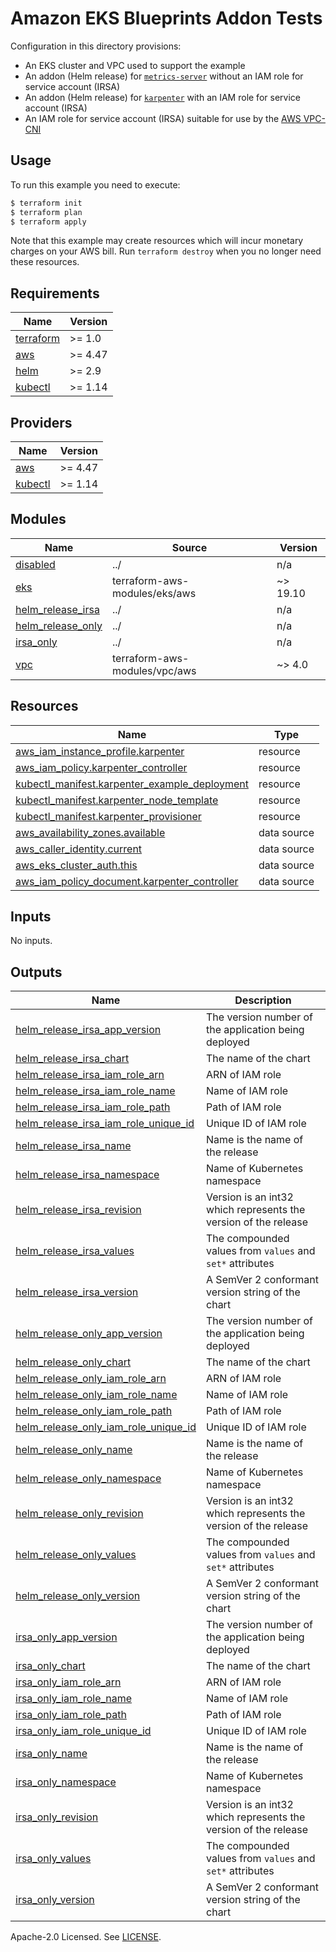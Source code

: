 # Amazon EKS Blueprints Addon Tests

Configuration in this directory provisions:
- An EKS cluster and VPC used to support the example
- An addon (Helm release) for [`metrics-server`](https://github.com/kubernetes-sigs/metrics-server) without an IAM role for service account (IRSA)
- An addon (Helm release) for [`karpenter`](https://github.com/aws/karpenter) with an IAM role for service account (IRSA)
- An IAM role for service account (IRSA) suitable for use by the [AWS VPC-CNI](https://github.com/aws/amazon-vpc-cni-k8s)

## Usage

To run this example you need to execute:

```bash
$ terraform init
$ terraform plan
$ terraform apply
```

Note that this example may create resources which will incur monetary charges on your AWS bill. Run `terraform destroy` when you no longer need these resources.

<!-- BEGINNING OF PRE-COMMIT-TERRAFORM DOCS HOOK -->
## Requirements

| Name | Version |
|------|---------|
| <a name="requirement_terraform"></a> [terraform](#requirement\_terraform) | >= 1.0 |
| <a name="requirement_aws"></a> [aws](#requirement\_aws) | >= 4.47 |
| <a name="requirement_helm"></a> [helm](#requirement\_helm) | >= 2.9 |
| <a name="requirement_kubectl"></a> [kubectl](#requirement\_kubectl) | >= 1.14 |

## Providers

| Name | Version |
|------|---------|
| <a name="provider_aws"></a> [aws](#provider\_aws) | >= 4.47 |
| <a name="provider_kubectl"></a> [kubectl](#provider\_kubectl) | >= 1.14 |

## Modules

| Name | Source | Version |
|------|--------|---------|
| <a name="module_disabled"></a> [disabled](#module\_disabled) | ../ | n/a |
| <a name="module_eks"></a> [eks](#module\_eks) | terraform-aws-modules/eks/aws | ~> 19.10 |
| <a name="module_helm_release_irsa"></a> [helm\_release\_irsa](#module\_helm\_release\_irsa) | ../ | n/a |
| <a name="module_helm_release_only"></a> [helm\_release\_only](#module\_helm\_release\_only) | ../ | n/a |
| <a name="module_irsa_only"></a> [irsa\_only](#module\_irsa\_only) | ../ | n/a |
| <a name="module_vpc"></a> [vpc](#module\_vpc) | terraform-aws-modules/vpc/aws | ~> 4.0 |

## Resources

| Name | Type |
|------|------|
| [aws_iam_instance_profile.karpenter](https://registry.terraform.io/providers/hashicorp/aws/latest/docs/resources/iam_instance_profile) | resource |
| [aws_iam_policy.karpenter_controller](https://registry.terraform.io/providers/hashicorp/aws/latest/docs/resources/iam_policy) | resource |
| [kubectl_manifest.karpenter_example_deployment](https://registry.terraform.io/providers/gavinbunney/kubectl/latest/docs/resources/manifest) | resource |
| [kubectl_manifest.karpenter_node_template](https://registry.terraform.io/providers/gavinbunney/kubectl/latest/docs/resources/manifest) | resource |
| [kubectl_manifest.karpenter_provisioner](https://registry.terraform.io/providers/gavinbunney/kubectl/latest/docs/resources/manifest) | resource |
| [aws_availability_zones.available](https://registry.terraform.io/providers/hashicorp/aws/latest/docs/data-sources/availability_zones) | data source |
| [aws_caller_identity.current](https://registry.terraform.io/providers/hashicorp/aws/latest/docs/data-sources/caller_identity) | data source |
| [aws_eks_cluster_auth.this](https://registry.terraform.io/providers/hashicorp/aws/latest/docs/data-sources/eks_cluster_auth) | data source |
| [aws_iam_policy_document.karpenter_controller](https://registry.terraform.io/providers/hashicorp/aws/latest/docs/data-sources/iam_policy_document) | data source |

## Inputs

No inputs.

## Outputs

| Name | Description |
|------|-------------|
| <a name="output_helm_release_irsa_app_version"></a> [helm\_release\_irsa\_app\_version](#output\_helm\_release\_irsa\_app\_version) | The version number of the application being deployed |
| <a name="output_helm_release_irsa_chart"></a> [helm\_release\_irsa\_chart](#output\_helm\_release\_irsa\_chart) | The name of the chart |
| <a name="output_helm_release_irsa_iam_role_arn"></a> [helm\_release\_irsa\_iam\_role\_arn](#output\_helm\_release\_irsa\_iam\_role\_arn) | ARN of IAM role |
| <a name="output_helm_release_irsa_iam_role_name"></a> [helm\_release\_irsa\_iam\_role\_name](#output\_helm\_release\_irsa\_iam\_role\_name) | Name of IAM role |
| <a name="output_helm_release_irsa_iam_role_path"></a> [helm\_release\_irsa\_iam\_role\_path](#output\_helm\_release\_irsa\_iam\_role\_path) | Path of IAM role |
| <a name="output_helm_release_irsa_iam_role_unique_id"></a> [helm\_release\_irsa\_iam\_role\_unique\_id](#output\_helm\_release\_irsa\_iam\_role\_unique\_id) | Unique ID of IAM role |
| <a name="output_helm_release_irsa_name"></a> [helm\_release\_irsa\_name](#output\_helm\_release\_irsa\_name) | Name is the name of the release |
| <a name="output_helm_release_irsa_namespace"></a> [helm\_release\_irsa\_namespace](#output\_helm\_release\_irsa\_namespace) | Name of Kubernetes namespace |
| <a name="output_helm_release_irsa_revision"></a> [helm\_release\_irsa\_revision](#output\_helm\_release\_irsa\_revision) | Version is an int32 which represents the version of the release |
| <a name="output_helm_release_irsa_values"></a> [helm\_release\_irsa\_values](#output\_helm\_release\_irsa\_values) | The compounded values from `values` and `set*` attributes |
| <a name="output_helm_release_irsa_version"></a> [helm\_release\_irsa\_version](#output\_helm\_release\_irsa\_version) | A SemVer 2 conformant version string of the chart |
| <a name="output_helm_release_only_app_version"></a> [helm\_release\_only\_app\_version](#output\_helm\_release\_only\_app\_version) | The version number of the application being deployed |
| <a name="output_helm_release_only_chart"></a> [helm\_release\_only\_chart](#output\_helm\_release\_only\_chart) | The name of the chart |
| <a name="output_helm_release_only_iam_role_arn"></a> [helm\_release\_only\_iam\_role\_arn](#output\_helm\_release\_only\_iam\_role\_arn) | ARN of IAM role |
| <a name="output_helm_release_only_iam_role_name"></a> [helm\_release\_only\_iam\_role\_name](#output\_helm\_release\_only\_iam\_role\_name) | Name of IAM role |
| <a name="output_helm_release_only_iam_role_path"></a> [helm\_release\_only\_iam\_role\_path](#output\_helm\_release\_only\_iam\_role\_path) | Path of IAM role |
| <a name="output_helm_release_only_iam_role_unique_id"></a> [helm\_release\_only\_iam\_role\_unique\_id](#output\_helm\_release\_only\_iam\_role\_unique\_id) | Unique ID of IAM role |
| <a name="output_helm_release_only_name"></a> [helm\_release\_only\_name](#output\_helm\_release\_only\_name) | Name is the name of the release |
| <a name="output_helm_release_only_namespace"></a> [helm\_release\_only\_namespace](#output\_helm\_release\_only\_namespace) | Name of Kubernetes namespace |
| <a name="output_helm_release_only_revision"></a> [helm\_release\_only\_revision](#output\_helm\_release\_only\_revision) | Version is an int32 which represents the version of the release |
| <a name="output_helm_release_only_values"></a> [helm\_release\_only\_values](#output\_helm\_release\_only\_values) | The compounded values from `values` and `set*` attributes |
| <a name="output_helm_release_only_version"></a> [helm\_release\_only\_version](#output\_helm\_release\_only\_version) | A SemVer 2 conformant version string of the chart |
| <a name="output_irsa_only_app_version"></a> [irsa\_only\_app\_version](#output\_irsa\_only\_app\_version) | The version number of the application being deployed |
| <a name="output_irsa_only_chart"></a> [irsa\_only\_chart](#output\_irsa\_only\_chart) | The name of the chart |
| <a name="output_irsa_only_iam_role_arn"></a> [irsa\_only\_iam\_role\_arn](#output\_irsa\_only\_iam\_role\_arn) | ARN of IAM role |
| <a name="output_irsa_only_iam_role_name"></a> [irsa\_only\_iam\_role\_name](#output\_irsa\_only\_iam\_role\_name) | Name of IAM role |
| <a name="output_irsa_only_iam_role_path"></a> [irsa\_only\_iam\_role\_path](#output\_irsa\_only\_iam\_role\_path) | Path of IAM role |
| <a name="output_irsa_only_iam_role_unique_id"></a> [irsa\_only\_iam\_role\_unique\_id](#output\_irsa\_only\_iam\_role\_unique\_id) | Unique ID of IAM role |
| <a name="output_irsa_only_name"></a> [irsa\_only\_name](#output\_irsa\_only\_name) | Name is the name of the release |
| <a name="output_irsa_only_namespace"></a> [irsa\_only\_namespace](#output\_irsa\_only\_namespace) | Name of Kubernetes namespace |
| <a name="output_irsa_only_revision"></a> [irsa\_only\_revision](#output\_irsa\_only\_revision) | Version is an int32 which represents the version of the release |
| <a name="output_irsa_only_values"></a> [irsa\_only\_values](#output\_irsa\_only\_values) | The compounded values from `values` and `set*` attributes |
| <a name="output_irsa_only_version"></a> [irsa\_only\_version](#output\_irsa\_only\_version) | A SemVer 2 conformant version string of the chart |
<!-- END OF PRE-COMMIT-TERRAFORM DOCS HOOK -->

Apache-2.0 Licensed. See [LICENSE](https://github.com/aws-ia/terraform-aws-eks-blueprints-addon/blob/main/LICENSE).
